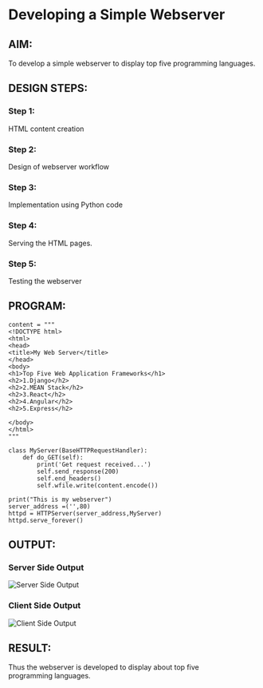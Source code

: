 # Developing a Simple Webserver
## AIM:
To develop a simple webserver to display top five programming languages.

## DESIGN STEPS:
### Step 1: 
HTML content creation
### Step 2:
Design of webserver workflow
### Step 3:
Implementation using Python code
### Step 4:
Serving the HTML pages.
### Step 5:
Testing the webserver

## PROGRAM:
```
content = """
<!DOCTYPE html>
<html>
<head>
<title>My Web Server</title>
</head>
<body>
<h1>Top Five Web Application Frameworks</h1>
<h2>1.Django</h2> 
<h2>2.MEAN Stack</h2>
<h2>3.React</h2>
<h2>4.Angular</h2>
<h2>5.Express</h2>

</body>
</html>
"""

class MyServer(BaseHTTPRequestHandler):
    def do_GET(self):
        print('Get request received...')
        self.send_response(200)
        self.end_headers()
        self.wfile.write(content.encode()) 

print("This is my webserver")
server_address =('',80)
httpd = HTTPServer(server_address,MyServer)
httpd.serve_forever()
```
## OUTPUT:

### Server Side Output

![Server Side Output](./images/serveroutput.png)


### Client Side Output


![Client Side Output](./images/clientoutput.png)





## RESULT:

Thus the webserver is developed to display about top five programming languages.

